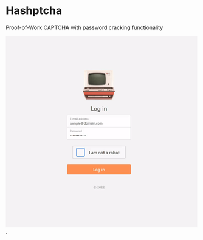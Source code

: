 # Hashptcha

Proof-of-Work CAPTCHA with password cracking functionality


![Working demo GIF](/readme_img/demo-gif.gif "Working demo GIF").


